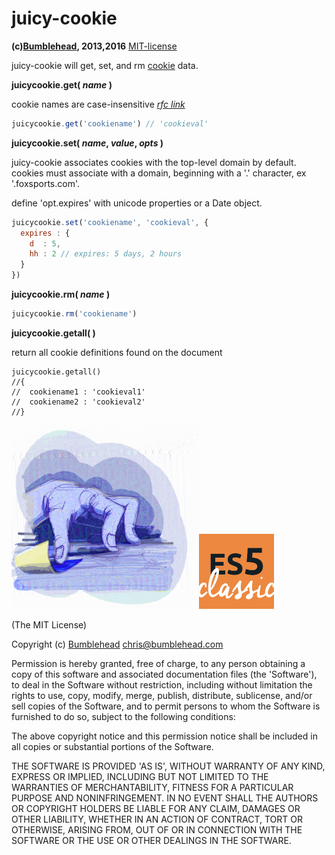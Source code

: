 juicy-cookie
============
**(c)[Bumblehead][0], 2013,2016** [MIT-license](#license)

juicy-cookie will get, set, and rm [cookie][2] data.

**juicycookie.get( _name_ )**

cookie names are case-insensitive _[rfc link][3]_

```javascript
juicycookie.get('cookiename') // 'cookieval'
```


**juicycookie.set( _name_, _value_, _opts_ )**

juicy-cookie associates cookies with the top-level domain by default. cookies must associate with a domain, beginning with a '.' character, ex '.foxsports.com'.

define 'opt.expires' with unicode properties or a Date object.

```javascript
juicycookie.set('cookiename', 'cookieval', {
  expires : {
    d  : 5,
    hh : 2 // expires: 5 days, 2 hours
  }
})
```

**juicycookie.rm( _name_ )**

```javascript
juicycookie.rm('cookiename')
```

**juicycookie.getall( )**

return all cookie definitions found on the document

```javscript
juicycookie.getall()
//{
//  cookiename1 : 'cookieval1'
//  cookiename2 : 'cookieval2'
//}
```
 
[0]: http://www.bumblehead.com                            "bumblehead"
[2]: https://developer.mozilla.org/en-US/docs/DOM/document.cookie
[3]: http://tools.ietf.org/html/rfc6265                      "rfc6265"
[4]: http://msdn.microsoft.com/en-us/library/ms970178.aspx      "msdn"
[7]: https://raw.githubusercontent.com/iambumblehead/es5classic/master/es5classic_120x120.png
  
![scrounge](https://github.com/iambumblehead/scroungejs/raw/master/img/hand.png)[![es5 classic][7]][7]

(The MIT License)

Copyright (c) [Bumblehead][0] <chris@bumblehead.com>

Permission is hereby granted, free of charge, to any person obtaining a copy of this software and associated documentation files (the 'Software'), to deal in the Software without restriction, including without limitation the rights to use, copy, modify, merge, publish, distribute, sublicense, and/or sell copies of the Software, and to permit persons to whom the Software is furnished to do so, subject to the following conditions:

The above copyright notice and this permission notice shall be included in all copies or substantial portions of the Software.

THE SOFTWARE IS PROVIDED 'AS IS', WITHOUT WARRANTY OF ANY KIND, EXPRESS OR IMPLIED, INCLUDING BUT NOT LIMITED TO THE WARRANTIES OF MERCHANTABILITY, FITNESS FOR A PARTICULAR PURPOSE AND NONINFRINGEMENT. IN NO EVENT SHALL THE AUTHORS OR COPYRIGHT HOLDERS BE LIABLE FOR ANY CLAIM, DAMAGES OR OTHER LIABILITY, WHETHER IN AN ACTION OF CONTRACT, TORT OR OTHERWISE, ARISING FROM, OUT OF OR IN CONNECTION WITH THE SOFTWARE OR THE USE OR OTHER DEALINGS IN THE SOFTWARE.
